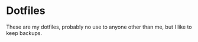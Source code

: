 
# Dotfiles

These are my dotfiles, probably no use to anyone other than me, but I like to keep backups.
